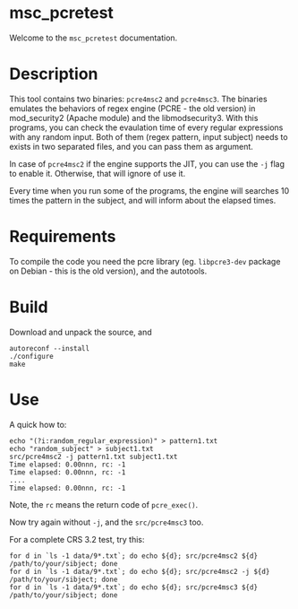 msc_pcretest
===========

Welcome to the `msc_pcretest` documentation.

Description
===========

This tool contains two binaries: `pcre4msc2` and `pcre4msc3`. The binaries emulates the behaviors of regex engine (PCRE - the old version) in mod_security2 (Apache module) and the libmodsecurity3. With this programs, you can check the evaulation time of every regular expressions with any random input. Both of them (regex pattern, input subject) needs to exists in two separated files, and you can pass them as argument.

In case of `pcre4msc2` if the engine supports the JIT, you can use the `-j` flag to enable it. Otherwise, that will ignore of use it.

Every time when you run some of the programs, the engine will searches 10 times the pattern in the subject, and will inform about the elapsed times.

Requirements
============

To compile the code you need the pcre library (eg. `libpcre3-dev` package on Debian - this is the old version), and the autotools.

Build
=====

Download and unpack the source, and

```
autoreconf --install
./configure
make
```

Use
===

A quick how to:

```
echo "(?i:random_regular_expression)" > pattern1.txt
echo "random_subject" > subject1.txt
src/pcre4msc2 -j pattern1.txt subject1.txt
Time elapsed: 0.00nnn, rc: -1
Time elapsed: 0.00nnn, rc: -1
....
Time elapsed: 0.00nnn, rc: -1
```

Note, the `rc` means the return code of `pcre_exec()`.

Now try again without `-j`, and the `src/pcre4msc3` too.

For a complete CRS 3.2 test, try this:

```
for d in `ls -1 data/9*.txt`; do echo ${d}; src/pcre4msc2 ${d} /path/to/your/sibject; done
for d in `ls -1 data/9*.txt`; do echo ${d}; src/pcre4msc2 -j ${d} /path/to/your/sibject; done
for d in `ls -1 data/9*.txt`; do echo ${d}; src/pcre4msc3 ${d} /path/to/your/sibject; done
```
